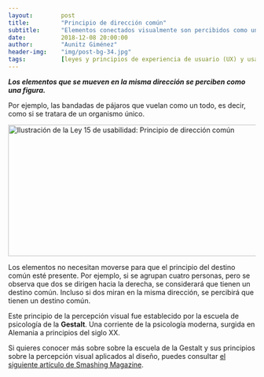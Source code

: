 ```yaml
---
layout:        post
title:         "Principio de dirección común"
subtitle:      "Elementos conectados visualmente son percibidos como un grupo"
date:          2018-12-08 20:00:00
author:        "Aunitz Giménez"
header-img:    "img/post-bg-34.jpg"
tags:          [leyes y principios de experiencia de usuario (UX) y usabilidad, leyes y principios de la Gestalt]
---
```


<p><em><strong>Los elementos que se mueven en la misma dirección se perciben como una figura.</strong></em></p>

<p>Por ejemplo, las bandadas de pájaros que vuelan como un todo, es decir, como si se tratara de un organismo único.</p>

<p><img src="{{ site.baseurl }}/img/ley-15-principio-de-direccion-comun.png" loading="lazy" alt="Ilustración de la Ley 15 de usabilidad: Principio de dirección común" width="722" height="267"></p>

<p>Los elementos no necesitan moverse para que el principio del destino común esté presente. Por ejemplo, si se agrupan cuatro personas, pero se observa que dos se dirigen hacia la derecha, se considerará que tienen un destino común. Incluso si dos miran en la misma dirección, se percibirá que tienen un destino común.</p>

<p>Este principio de la percepción visual fue establecido por la escuela de psicología de la <strong>Gestalt</strong>. Una corriente de la psicología moderna, surgida en Alemania a principios del siglo XX.</p>

<p>Si quieres conocer más sobre sobre la escuela de la Gestalt y sus principios sobre la percepción visual aplicados al diseño, puedes consultar <a href="https://www.smashingmagazine.com/2014/03/design-principles-visual-perception-and-the-principles-of-gestalt/" target="_blank" rel="noopener noreferrer">el siguiente artículo de Smashing Magazine</a>.</p>
